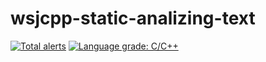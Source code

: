# wsjcpp-static-analizing-text

[![Total alerts](https://img.shields.io/lgtm/alerts/g/wsjcpp/wsjcpp-static-analizing-text.svg?logo=lgtm&logoWidth=18)](https://lgtm.com/projects/g/wsjcpp/wsjcpp-static-analizing-text/alerts/) [![Language grade: C/C++](https://img.shields.io/lgtm/grade/cpp/g/wsjcpp/wsjcpp-static-analizing-text.svg?logo=lgtm&logoWidth=18)](https://lgtm.com/projects/g/wsjcpp/wsjcpp-static-analizing-text/context:cpp)
